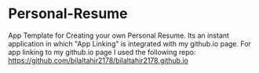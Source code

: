 # Personal-Resume
App Template for Creating your own Personal Resume. Its an instant application in which "App Linking" is integrated with my github.io page. For app linking to my github.io page I used the following repo: https://github.com/bilaltahir2178/bilaltahir2178.github.io

